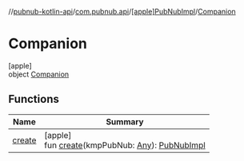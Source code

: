 //[pubnub-kotlin-api](../../../../index.md)/[com.pubnub.api](../../index.md)/[[apple]PubNubImpl](../index.md)/[Companion](index.md)

# Companion

[apple]\
object [Companion](index.md)

## Functions

| Name | Summary |
|---|---|
| [create](create.md) | [apple]<br>fun [create](create.md)(kmpPubNub: [Any](https://kotlinlang.org/api/core/kotlin-stdlib/kotlin/-any/index.html)): [PubNubImpl](../index.md) |
